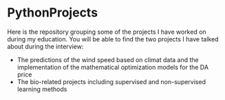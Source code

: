 # PythonProjects
Here is the repository grouping some of the projects I have worked on during my education.
You will be able to find the two projects I have talked about during the interview: 
- The predictions of the wind speed based on climat data and the implementation of the mathematical optimization models for the DA price
- The bio-related projects including supervised and non-supervised learning methods
